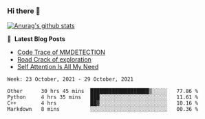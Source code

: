 ### Hi there 👋

<!--
**LRY89757/LRY89757** is a ✨ _special_ ✨ repository because its `README.md` (this file) appears on your GitHub profile.

Here are some ideas to get you started:

- 🔭 I’m currently working on ...
- 🌱 I’m currently learning ...
- 👯 I’m looking to collaborate on ...
- 🤔 I’m looking for help with ...
- 💬 Ask me about ...
- 📫 How to reach me: ...
- 😄 Pronouns: ...
- ⚡ Fun fact: ...
-->
[![Anurag's github stats](https://github-readme-stats.vercel.app/api?username=LRY89757)](https://github.com/anuraghazra/github-readme-stats)

📕 &nbsp;**Latest Blog Posts**
<!-- BLOG-POST-LIST:START -->
- [Code Trace of MMDETECTION](https://lry89757.github.io/2021/10/16/code-trace-of-mmdetection/)
- [Road Crack of exploration](https://lry89757.github.io/2021/10/04/lu-mian-lie-feng-shu-ju-ji-diao-yan/)
- [Self Attention Is All My Need](https://lry89757.github.io/2021/10/13/self-attention-is-all-my-need/)
<!-- - [God Mode in browsers: document.designMode = "on"](https://dev.to/gautamkrishnar/god-mode-in-browsers-document-designmode-on-2pmo) -->
<!-- BLOG-POST-LIST:END -->

 <!--START_SECTION:waka-->
```text
Week: 23 October, 2021 - 29 October, 2021

Other      30 hrs 45 mins  ███████████████████▒░░░░░   77.86 % 
Python     4 hrs 35 mins   ███░░░░░░░░░░░░░░░░░░░░░░   11.61 % 
C++        4 hrs           ██▓░░░░░░░░░░░░░░░░░░░░░░   10.16 % 
Markdown   8 mins          ░░░░░░░░░░░░░░░░░░░░░░░░░   00.36 % 
```
<!--END_SECTION:waka-->
